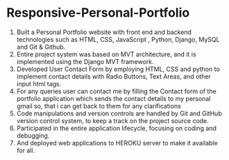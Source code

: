 # Responsive-Personal-Portfolio

1. Built a Personal Portfolio website with front end and backend technologies such as HTML, CSS, JavaScript , Python, Django, MySQL and Git & Github. 
2. Entire project system was based on MVT architecture, and it is implemented using the Django MVT framework.
3. Developed User Contact Form by employing HTML, CSS and python to implement contact details with Radio Buttons, Text Areas, and other input html tags.
4. For any queries user can contact me by filling the Contact form of the portfolio application which sends the contact details to my personal gmail so, 
   that i can get back to them for any clarifications 
5. Code manipulations and version controls are handled by Git and GitHub version control system, to keep a track on the project source code. 
6. Participated in the entire application lifecycle, focusing on coding and debugging.
7. And deployed web applications to HEROKU server to make it available for all. 

